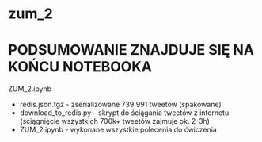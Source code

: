 # zum_2

# PODSUMOWANIE ZNAJDUJE SIĘ NA KOŃCU NOTEBOOKA

ZUM_2.ipynb

* redis.json.tgz - zserializowane 739 991 tweetów (spakowane)
* download_to_redis.py - skrypt do ściągania tweetów z internetu (ściągnięcie wszystkich 700k+ tweetów zajmuje ok. 2-3h)
* ZUM_2.ipynb - wykonane wszystkie polecenia do ćwiczenia

